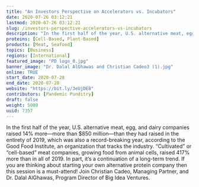 ```yaml
---
title: "An Investors Perspective on Accelerators vs. Incubators"
date: 2020-07-26 03:12:21
lastmod: 2020-07-26 03:12:21
slug: /investors-perspective-accelerators-vs-incubators
description: "In the first half of the year, U.S. alternative meat, egg, and dairy companies raised 14% more—more than $850 million—than they had raised in the entirety of 2019, which was also a record-breaking year, according to the Good Food Institute, an organization that tracks the industry. “Cultivated” or “cell-based” meat companies, growing food from animal cells, raised 417% more than in all of 2019. In part, it’s a continuation of a long-term trend. If you are thinking about starting your own alternative protein company then this session is a must-attend!"
proteins: [Cell-Based, Plant-Based]
products: [Meat, Seafood]
topics: [Business]
regions: [International]
featured_image: "PD logo_0.jpg"
banner_image: "Dr. Dalal AlGhawas and Christian Cadeo3 (1).jpg"
online: TRUE
start_date: 2020-07-28
end_date: 2020-07-28
website: "https://bit.ly/3eUjDE8"
contributors: [Pandemic Punditry]
draft: false
weight: 5000
uuid: 7357
---
```

<p>In the first half of the year, U.S. alternative meat, egg, and dairy companies raised 14% more—more than $850 million—than they had raised in the entirety of 2019, which was also a record-breaking year, according to the Good Food Institute, an organization that tracks the industry. “Cultivated” or “cell-based” meat companies, growing food from animal cells, raised 417% more than in all of 2019. In part, it’s a continuation of a long-term trend. If you are thinking about starting your own alternative protein company then this session is a must-attend! Join Christian Cadeo, Managing Partner, and Dr. Dalal AlGhawas, Program Director of Big Idea Ventures.</p>
